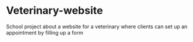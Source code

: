 # Veterinary-website
School project about a website for a veterinary where clients can set up an appointment by filling up a form
